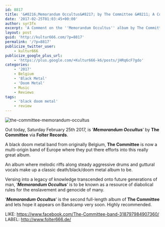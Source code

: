 ```yaml
---
id: 8817
title: '&#8216;Memorandum Occultus&#8217; by The Committee &#8211; A Comment'
date: '2017-02-25T01:03:45+00:00'
author: syr3fx
excerpt: 'A Comment on the ''Memorandum Occultus'' album by The Committee (2017).'
layout: post
guid: 'http://kultur666.com/?p=8817'
permalink: '/?p=8817'
publicize_twitter_user:
    - kultur666
publicize_google_plus_url:
    - 'https://plus.google.com/+Kultur666-k6/posts/jHRq6cF7gdo'
categories:
    - '2017'
    - Belgium
    - 'Black Metal'
    - 'Doom Metal'
    - Music
    - Reviews
tags:
    - 'black doom metal'
    - review
---
```


![the-committee-memorandum-occultus](http://localhost:8080/wp-content/uploads/2017/02/the-committee-memorandum-occultus.png)

Out today, Saturday February 25th 2017, is ‘***Memorandum Occultus***‘ by **The Committee** via **Folter Records**.

A black doom metal band from originally Belgium, **The Committee** is now a multi-origin band of Europe where they put there efforts into this really great album.

An album where melodic riffs along steady aggressive drums and guttural vocals make up a classic death/black/doom metal album to be.

Versing into a legacy of knowledge transcended onto future generations of man, ‘***Memorandum Occultus***‘ is to be known as a resource of diabolical rules for the enslavement and genocide of many.

‘***Memorandum Occultus***‘ is the second full-length album of **The Committee** and lets hope it appears on Bandcamp very soon. Highly recommended.

LIKE: [https://www.facebook.com/The-Committee-band-318797984907360/  ](https://www.facebook.com/The-Committee-band-318797984907360/)LABEL: <http://www.folter666.de/>